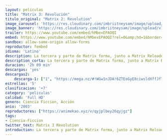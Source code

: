 ```yaml
---
layout: peliculas
title: "Matrix 3: Revolución"
titulo_original: "Matrix 2: Revolution"
image_carousel: 'https://res.cloudinary.com/imbriitneysam/image/upload/v1547512680/matriz3-poster-min.jpg'
image_banner: 'https://res.cloudinary.com/imbriitneysam/image/upload/v1547512683/matriz3-banner-min.jpg'
trailer: https://www.youtube.com/embed/hMbexEPAOQI
embed: https://www.youtube.com/embed/hMbexEPAOQI?rel=0&amp;hd=1&border=0&wmode=opaque&enablejsapi=1&modestbranding=1&controls=1&showinfo=1
sandbox: allow-same-origin allow-forms
reproductor: fembed
idioma: 'Latino'
description: La tercera y parte de Matrix forma, junto a Matrix Reloaded, una película dividida en dos partes debido a su larga duración. Matrix Revolutions tiene lugar en su mayor parte en en el mundo real, en el que Neo, Trinity y Morpheo lucharán contra el avance de las máquinas hacia la ciudad de Sion, último reducto de la raza humana.
description_corta: La tercera y parte de Matrix forma, junto a Matrix Reloaded, una película dividida en dos partes debido a su larga duración. Matrix Revolutions tiene lugar en su mayor parte en en el mundo real, en el que Neo, Trinity y Morpheo lucharán contra el avance de las máquinas hacia la ciudad de...
duracion: '2h 09 min'
descargas: 'yes'
descargas2:
    descarga-1: ["1", "https://mega.nz/#!WGw1nJDA!6ZTEoGyE8ciwsldXffJf7QypZzhEOEwLbL2EMLFi3Jg", "https://www.google.com/s2/favicons?domain=mega.nz","Mega","https://res.cloudinary.com/imbriitneysam/image/upload/v1541473684/mexico.png", "Latino", "Full HD"]
estrellas: '5'
clasificacion: '+7'
category: 'peliculas'
calidad: 'Full HD'
genero: Ciencia Ficcion, Acción
anio: '2003'
reproductores: ["https://animekao.xyz/v/qyjplbey26qyjgz"]
tags:
- Ciencia-Ficcion
twitter_text: Matrix 3 Revolution
introduction: La tercera y parte de Matrix forma, junto a Matrix Reloaded, una película dividida en dos partes debido a su larga duración. Matrix Revolutions tiene lugar en su mayor parte en en el mundo real, en el que Neo, Trinity y Morpheo lucharán contra el avance de las máquinas hacia la ciudad de
---
```



 








